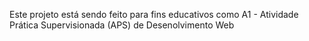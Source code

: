 Este projeto está sendo feito para fins educativos como A1 - Atividade Prática Supervisionada (APS) de Desenolvimento Web
